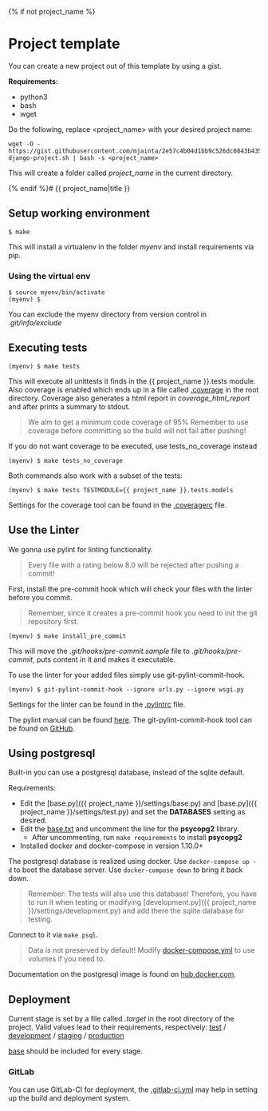 {% if not project_name %}

# Project template

You can create a new project out of this template by using a gist.

**Requirements:**
* python3
* bash
* wget

Do the following, replace <project_name> with your desired project name:
```shell
wget -O - https://gist.githubusercontent.com/mjainta/2e57c4b04d1bb9c526dc0843b4353aa5/raw/40bfb100c520e840f0f3ba302e9af25b0bb4de29/start-django-project.sh | bash -s <project_name>
```

This will create a folder called *project_name* in the current directory.

{% endif %}# {{ project_name|title }}

## Setup working environment

```shell
$ make
```

This will install a virtualenv in the folder *myenv* and install requirements via pip.

### Using the virtual env

```shell
$ source myenv/bin/activate
(myenv) $
```

You can exclude the myenv directory from version control in *.git/info/exclude*

## Executing tests

```shell
(myenv) $ make tests
```

This will execute all unittests it finds in the {{ project_name }}.tests module.
Also coverage is enabled which ends up in a file called [.coverage](.coverage) in the root directory.
Coverage also generates a html report in *coverage_html_report* and after prints a summary to stdout.

> We aim to get a minimum code coverage of 95%
> Remember to use coverage before committing so the build will not fail after pushing!

If you do not want coverage to be executed, use tests_no_coverage instead
```shell
(myenv) $ make tests_no_coverage
```

Both commands also work with a subset of the tests:
```Shell
(myenv) $ make tests TESTMODULE={{ project_name }}.tests.models
```

Settings for the coverage tool can be found in the [.coveragerc](.coveragerc) file.

## Use the Linter

We gonna use pylint for linting functionality.

> Every file with a rating below 8.0 will be rejected after pushing a commit!

First, install the pre-commit hook which will check your files with the linter before you commit.

> Remember, since it creates a pre-commit hook you need to init the git repository first.

```shell
(myenv) $ make install_pre_commit
```

This will move the *.git/hooks/pre-commit.sample* file to *.git/hooks/pre-commit*, puts content in it and makes it executable.

To use the linter for your added files simply use git-pylint-commit-hook.
```shell
(myenv) $ git-pylint-commit-hook --ignore urls.py --ignore wsgi.py
```

Settings for the linter can be found in the [.pylintrc](.pylintrc) file.

The pylint manual can be found [here](https://pylint.readthedocs.io/en/latest/).
The git-pylint-commit-hook tool can be found on [GitHub](https://github.com/sebdah/git-pylint-commit-hook).

## Using postgresql

Built-in you can use a postgresql database, instead of the sqlite default.

Requirements:
* Edit the [base.py]({{ project_name }}/settings/base.py) and [base.py]({{ project_name }}/settings/test.py) and set the **DATABASES** setting as desired.
* Edit the [base.txt](requirements/base.py) and uncomment the line for the **psycopg2** library.
    * After uncommenting, run `make requirements` to install **psycopg2**
* Installed docker and docker-compose in version 1.10.0+

The postgresql database is realized using docker. Use `docker-compose up -d` to boot the database server.
Use `docker-compose down` to bring it back down.

> Remember: The tests will also use this database! Therefore, you have to run it when testing or modifying [development.py]({{ project_name }}/settings/development.py) and add there the sqlite database for testing.

Connect to it via `make psql`.

> Data is not preserved by default! Modify [docker-compose.yml](docker-compose.yml) to use volumes if you need to.

Documentation on the postgresql image is found on [hub.docker.com](https://hub.docker.com/_/postgres/).

## Deployment

Current stage is set by a file called *.target* in the root directory of the project.
Valid values lead to their requirements, respectively: [test](requirements/test.txt) / [development](requirements/development.txt) / [staging](requirements/staging.txt) / [production](requirements/production.txt)

[base](requirements/base.txt) should be included for every stage.

### GitLab

You can use GitLab-CI for deployment, the [.gitlab-ci.yml](.gitlab-ci.yml) may help in setting up the build and deployment system.
